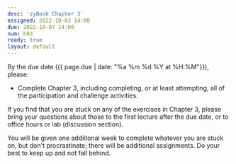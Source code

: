 ```yaml
---
desc: 'zyBook Chapter 3'
assigned: 2022-10-03 14:00
due: 2022-10-07 14:00
num: h03
ready: true
layout: default
---
```


By the due date ({{ page.due | date: "%a %m %d %Y at %H:%M"}}), please:
* Complete Chapter 3, including completing, or at least attempting, all of the participation and challenge activities. 

If you find that you are stuck on any of the exercises in Chapter 3, please bring your questions about those to the first lecture after the due date, or to office hours or lab (discussion section).

You will be given one addiitonal week to complete whatever you are
stuck on, but don't procrastinate; there will be additional
assignments.  Do your best to keep up and not fall behind.

